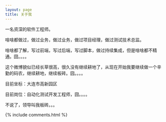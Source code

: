 ```yaml
---
layout: page
title: 关于我 
---
```


一名资深的软件工程师。
<p>
啥啥都做过，做过业务，做过业务，做过项目经理，做过测试技术总监。
<p>
啥啥都了解，写过前端，写过后端，写过脚本，做过持续集成，但是啥啥都不精通。囧。。。。
<p>
这个微博貌似已经长草很高，很久没有继续耕地了，从现在开始我要继续做一个辛勤的码农，继续耕地，继续板砖。囧。。。。
<p>

目前坐标：大连市高新园区
<p>
目前岗位：自动化测试开发工程师，囧。。。。
<p>

不说了，领导叫我板砖。。。

{% include comments.html %}




